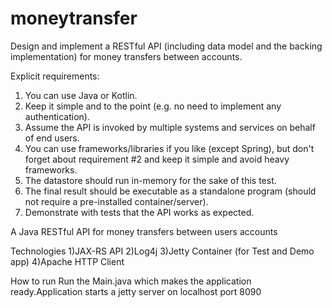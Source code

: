 # moneytransfer
 Design and implement a RESTful API (including data model and the backing implementation) for
money transfers between accounts.

 Explicit requirements:
1. You can use Java or Kotlin.
2. Keep it simple and to the point (e.g. no need to implement any authentication).
3. Assume the API is invoked by multiple systems and services on behalf of end users.
4. You can use frameworks/libraries if you like (except Spring), but don't forget about
requirement #2 and keep it simple and avoid heavy frameworks.
5. The datastore should run in-memory for the sake of this test.
6. The final result should be executable as a standalone program (should not require a
pre-installed container/server).
7. Demonstrate with tests that the API works as expected.


A Java RESTful API for money transfers between users accounts

Technologies
1)JAX-RS API
2)Log4j
3)Jetty Container (for Test and Demo app)
4)Apache HTTP Client

How to run
Run the Main.java which makes the application ready.Application starts a jetty server on localhost port 8090
